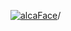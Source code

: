 [![alcaFace](https://camo.githubusercontent.com/2ee094c4af74cb0ec2e19388fccfb809837623e3/68747470733a2f2f7374617469632d63646e2e6a74766e772e6e65742f656d6f7469636f6e732f76312f3332383632362f312e30)](https://twitch.tv/Alca)/

<!--
# My "Popular" CodePens

<table>
	<tr>
		<th></th>
		<th>Title</th>
		<th>Last updated</th>
	</tr>
	<tr>
		<td><a href="https://codepen.io/Alca/pen/MWrboRY" rel="nofollow"><img src="https://codepen.io/alca/pen/MWrboRY/image/default.png" width="100" height="56.25"></a></td>
		<td><a href="https://codepen.io/Alca/pen/MWrboRY" rel="nofollow">A Pen by Jacob Foster</a></td>
		<td>Mar 23, 2022</td>
	</tr>
	<tr>
		<td><a href="https://codepen.io/Alca/pen/ExoYNjp" rel="nofollow"><img src="https://codepen.io/alca/pen/ExoYNjp/image/default.png" width="100" height="56.25"></a></td>
		<td><a href="https://codepen.io/Alca/pen/ExoYNjp" rel="nofollow">Elden Ring Rune Calculator</a></td>
		<td>Mar 18, 2022</td>
	</tr>
	<tr>
		<td><a href="https://codepen.io/Alca/pen/zYPPVdX" rel="nofollow"><img src="https://codepen.io/alca/pen/zYPPVdX/image/default.png" width="100" height="56.25"></a></td>
		<td><a href="https://codepen.io/Alca/pen/zYPPVdX" rel="nofollow">A Pen by Jacob Foster</a></td>
		<td>Feb 23, 2022</td>
	</tr>
	<tr>
		<td><a href="https://codepen.io/Alca/pen/qBVVjLN" rel="nofollow"><img src="https://codepen.io/alca/pen/qBVVjLN/image/default.png" width="100" height="56.25"></a></td>
		<td><a href="https://codepen.io/Alca/pen/qBVVjLN" rel="nofollow">A Pen by Jacob Foster</a></td>
		<td>Feb 17, 2022</td>
	</tr>
	<tr>
		<td><a href="https://codepen.io/Alca/pen/MWOvwgV" rel="nofollow"><img src="https://codepen.io/alca/pen/MWOvwgV/image/default.png" width="100" height="56.25"></a></td>
		<td><a href="https://codepen.io/Alca/pen/MWOvwgV" rel="nofollow">A Pen by Jacob Foster</a></td>
		<td>Feb 13, 2022</td>
	</tr>
	<tr>
		<td><a href="https://codepen.io/Alca/pen/BamdyMz" rel="nofollow"><img src="https://codepen.io/alca/pen/BamdyMz/image/default.png" width="100" height="56.25"></a></td>
		<td><a href="https://codepen.io/Alca/pen/BamdyMz" rel="nofollow">A Pen by Jacob Foster</a></td>
		<td>Feb 13, 2022</td>
	</tr>
	<tr>
		<td><a href="https://codepen.io/Alca/pen/KKyvwmN" rel="nofollow"><img src="https://codepen.io/alca/pen/KKyvwmN/image/default.png" width="100" height="56.25"></a></td>
		<td><a href="https://codepen.io/Alca/pen/KKyvwmN" rel="nofollow">A Pen by Jacob Foster</a></td>
		<td>Feb 13, 2022</td>
	</tr>
	<tr>
		<td><a href="https://codepen.io/Alca/pen/yLPbrJX" rel="nofollow"><img src="https://codepen.io/alca/pen/yLPbrJX/image/default.png" width="100" height="56.25"></a></td>
		<td><a href="https://codepen.io/Alca/pen/yLPbrJX" rel="nofollow">A Pen by Jacob Foster</a></td>
		<td>Feb 11, 2022</td>
	</tr>
	<tr>
		<td><a href="https://codepen.io/Alca/pen/ExbmMyZ" rel="nofollow"><img src="https://codepen.io/alca/pen/ExbmMyZ/image/default.png" width="100" height="56.25"></a></td>
		<td><a href="https://codepen.io/Alca/pen/ExbmMyZ" rel="nofollow">A Pen by Jacob Foster</a></td>
		<td>Feb 11, 2022</td>
	</tr>
	<tr>
		<td><a href="https://codepen.io/Alca/pen/VwrpQvP" rel="nofollow"><img src="https://codepen.io/alca/pen/VwrpQvP/image/default.png" width="100" height="56.25"></a></td>
		<td><a href="https://codepen.io/Alca/pen/VwrpQvP" rel="nofollow">A Pen by Jacob Foster</a></td>
		<td>Feb 9, 2022</td>
	</tr>
</table>

---

###### Last updated: Wed, 30 Mar 2022 05:01:20 GMT
-->
